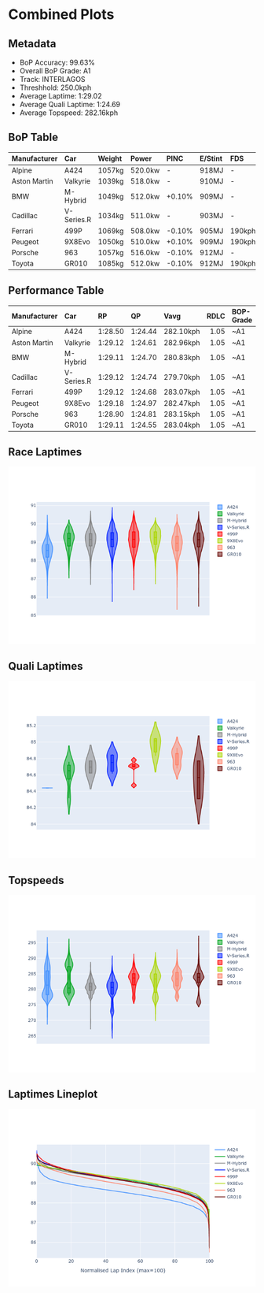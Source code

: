 # Combined Plots

## Metadata

- BoP Accuracy: 99.63%
- Overall BoP Grade: A1
- Track: INTERLAGOS
- Threshhold: 250.0kph
- Average Laptime: 1:29.02
- Average Quali Laptime: 1:24.69
- Average Topspeed: 282.16kph

## BoP Table
| Manufacturer   | Car        | Weight   | Power   | PINC   | E/Stint   | FDS    | RDP    | QDP    | TDP    |
|:---------------|:-----------|:---------|:--------|:-------|:----------|:-------|:-------|:-------|:-------|
| Alpine         | A424       | 1057kg   | 520.0kw | -      | 918MJ     | -      | 51.64% | 59.31% | 26.80% |
| Aston Martin   | Valkyrie   | 1039kg   | 518.0kw | -      | 910MJ     | -      | 53.50% | 53.33% | 21.51% |
| BMW            | M-Hybrid   | 1049kg   | 512.0kw | +0.10% | 909MJ     | -      | 52.89% | 56.22% | 33.41% |
| Cadillac       | V-Series.R | 1034kg   | 511.0kw | -      | 903MJ     | -      | 48.63% | 60.80% | 19.01% |
| Ferrari        | 499P       | 1069kg   | 508.0kw | -0.10% | 905MJ     | 190kph | 51.38% | 44.98% | 9.83%  |
| Peugeot        | 9X8Evo     | 1050kg   | 510.0kw | +0.10% | 909MJ     | 190kph | 48.87% | 52.78% | 15.41% |
| Porsche        | 963        | 1057kg   | 516.0kw | -0.10% | 912MJ     | -      | 50.70% | 44.30% | 29.51% |
| Toyota         | GR010      | 1085kg   | 512.0kw | -0.10% | 912MJ     | 190kph | 51.09% | 52.71% | 11.46% |

## Performance Table
| Manufacturer   | Car        | RP      | QP      | Vavg      |   RDLC | BOP-Grade   | Match   |
|:---------------|:-----------|:--------|:--------|:----------|-------:|:------------|:--------|
| Alpine         | A424       | 1:28.50 | 1:24.44 | 282.10kph |   1.05 | ~A1         | 99.97%  |
| Aston Martin   | Valkyrie   | 1:29.12 | 1:24.61 | 282.96kph |   1.05 | ~A1         | 100.00% |
| BMW            | M-Hybrid   | 1:29.11 | 1:24.70 | 280.83kph |   1.05 | ~A1         | 99.59%  |
| Cadillac       | V-Series.R | 1:29.12 | 1:24.74 | 279.70kph |   1.05 | ~A1         | 99.40%  |
| Ferrari        | 499P       | 1:29.12 | 1:24.68 | 283.07kph |   1.05 | ~A1         | 98.64%  |
| Peugeot        | 9X8Evo     | 1:29.18 | 1:24.97 | 282.47kph |   1.05 | ~A1         | 100.00% |
| Porsche        | 963        | 1:28.90 | 1:24.81 | 283.15kph |   1.05 | ~A1         | 99.86%  |
| Toyota         | GR010      | 1:29.11 | 1:24.55 | 283.04kph |   1.05 | ~A1         | 99.56%  |

## Race Laptimes
![Race Laptimes](images/race_violin.png)

## Quali Laptimes
![Quali Laptimes](images/quali_violin.png)

## Topspeeds
![Topspeeds](images/topspeed_violin.png)

## Laptimes Lineplot
![Laptimes Lineplot](images/laptime_line.png)

